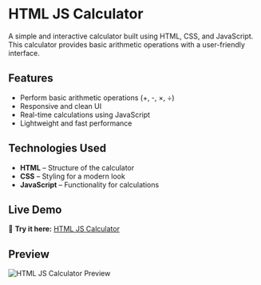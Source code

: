 # HTML JS Calculator  

A simple and interactive calculator built using HTML, CSS, and JavaScript. This calculator provides basic arithmetic operations with a user-friendly interface.  

## Features  
- Perform basic arithmetic operations (+, -, ×, ÷)  
- Responsive and clean UI  
- Real-time calculations using JavaScript  
- Lightweight and fast performance  

## Technologies Used  
- **HTML** – Structure of the calculator  
- **CSS** – Styling for a modern look  
- **JavaScript** – Functionality for calculations  

## Live Demo  
🔗 **Try it here:** [HTML JS Calculator](https://abhishek-a2077.github.io/html-js-calculator/)  

## Preview  
![HTML JS Calculator Preview](images/html%20js%20calculator%20preview.jpg)  
